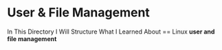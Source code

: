 # User & File Management

In This Directory I Will Structure What I Learned About == Linux **user and file management**

